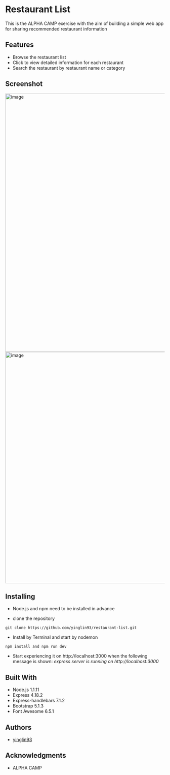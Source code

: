 # Restaurant List

This is the ALPHA CAMP exercise with the aim of building a simple web app for sharing recommended restaurant information

## Features

* Browse the restaurant list
* Click to view detailed information for each restaurant
* Search the restaurant by restaurant name or category


## Screenshot
<img width="813" alt="image" src="https://github.com/yinglin93/restaurant-list/assets/152006237/f7004eb8-9716-4a82-b2ad-aba61b68be37">
<img width="728" alt="image" src="https://github.com/yinglin93/restaurant-list/assets/152006237/8befbcd8-5c64-4de6-bbfd-fd029a02dd6b">

## Installing

* Node.js and npm need to be installed in advance

* clone the repository

```
git clone https://github.com/yinglin93/restaurant-list.git
```

* Install by Terminal and start by nodemon
```
npm install and npm run dev
```

* Start experiencing it on http://localhost:3000 when the following message is shown:
*express server is running on http://localhost:3000*


## Built With

* Node.js 1.1.11
* Express 4.18.2
* Express-handlebars 7.1.2
* Bootstrap 5.1.3
* Font Awesome 6.5.1

## Authors

* [yinglin93](https://github.com/yinglin93)

## Acknowledgments

* ALPHA CAMP
